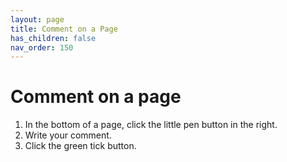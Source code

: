 ```yaml
---
layout: page
title: Comment on a Page 
has_children: false 
nav_order: 150 
---
```


# Comment on a page

1. In the bottom of a page, click the little pen button in the right.
2. Write your comment.
3. Click the green tick button.

